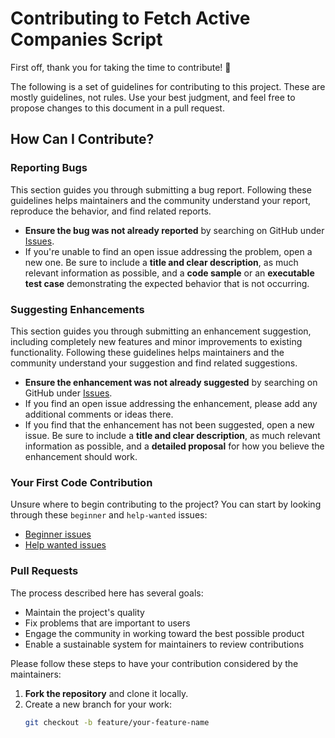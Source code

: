 # Contributing to Fetch Active Companies Script

First off, thank you for taking the time to contribute! 🎉

The following is a set of guidelines for contributing to this project. These are mostly guidelines, not rules. Use your best judgment, and feel free to propose changes to this document in a pull request.

## How Can I Contribute?

### Reporting Bugs

This section guides you through submitting a bug report. Following these guidelines helps maintainers and the community understand your report, reproduce the behavior, and find related reports.

- **Ensure the bug was not already reported** by searching on GitHub under [Issues](https://github.com/yourusername/fetch-active-companies/issues).
- If you're unable to find an open issue addressing the problem, open a new one. Be sure to include a **title and clear description**, as much relevant information as possible, and a **code sample** or an **executable test case** demonstrating the expected behavior that is not occurring.

### Suggesting Enhancements

This section guides you through submitting an enhancement suggestion, including completely new features and minor improvements to existing functionality. Following these guidelines helps maintainers and the community understand your suggestion and find related suggestions.

- **Ensure the enhancement was not already suggested** by searching on GitHub under [Issues](https://github.com/yourusername/fetch-active-companies/issues).
- If you find an open issue addressing the enhancement, please add any additional comments or ideas there.
- If you find that the enhancement has not been suggested, open a new issue. Be sure to include a **title and clear description**, as much relevant information as possible, and a **detailed proposal** for how you believe the enhancement should work.

### Your First Code Contribution

Unsure where to begin contributing to the project? You can start by looking through these `beginner` and `help-wanted` issues:

- [Beginner issues](https://github.com/yourusername/fetch-active-companies/labels/beginner)
- [Help wanted issues](https://github.com/yourusername/fetch-active-companies/labels/help%20wanted)

### Pull Requests

The process described here has several goals:

- Maintain the project's quality
- Fix problems that are important to users
- Engage the community in working toward the best possible product
- Enable a sustainable system for maintainers to review contributions

Please follow these steps to have your contribution considered by the maintainers:

1. **Fork the repository** and clone it locally.
2. Create a new branch for your work:
   ```bash
   git checkout -b feature/your-feature-name
